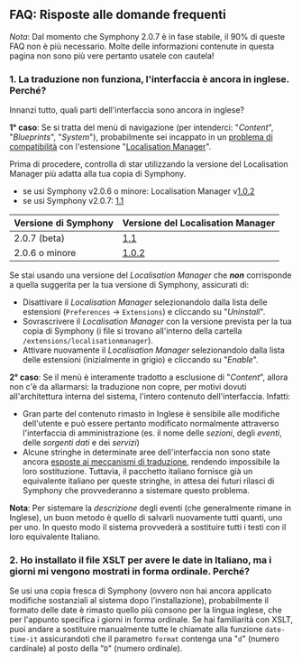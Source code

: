 ## FAQ: Risposte alle domande frequenti

*Nota*: Dal momento che Symphony 2.0.7 è in fase stabile, il 90% di queste FAQ non è più necessario. Molte delle informazioni contenute in questa pagina non sono più vere pertanto usatele con cautela!

### 1. La traduzione non funziona, l'interfaccia è ancora in inglese. Perché?

Innanzi tutto, quali parti dell'interfaccia sono ancora in inglese?

**1° caso**: Se si tratta del menù di navigazione (per intenderci: "*Content*", "*Blueprints*", "*System*"), probabilmente sei incappato in un [problema di compatibilità](http://symphony-cms.com/discuss/thread/29602/4/#position-67) con l'estensione "[Localisation Manager](http://symphony-cms.com/download/extensions/view/29645/)".

Prima di procedere, controlla di star utilizzando la versione del Localisation Manager più adatta alla tua copia di Symphony.

* se usi Symphony v2.0.6 o minore: Localisation Manager v[1.0.2](http://github.com/nilshoerrmann/localisationmanager/tree/1.0.2)
* se usi Symphony v2.0.7: [1.1](http://github.com/nilshoerrmann/localisationmanager)

Versione di Symphony  | Versione del Localisation Manager
--------------------  | -----------------------------------
2.0.7 (beta)          | [1.1](http://github.com/nilshoerrmann/localisationmanager)
2.0.6 o minore        | [1.0.2](http://github.com/nilshoerrmann/localisationmanager/tree/1.0.2)

Se stai usando una versione del *Localisation Manager* che ***non*** corrisponde a quella suggerita per la tua versione di Symphony, assicurati di:

 - Disattivare il *Localisation Manager* selezionandolo dalla lista delle estensioni (`Preferences` -> `Extensions`) e cliccando su "*Uninstall*".
 - Sovrascrivere il *Localisation Manager* con la versione prevista per la tua copia di Symphony (i file si trovano all'interno della cartella `/extensions/localisationmanager`).
 - Attivare nuovamente il *Localisation Manager* selezionandolo dalla lista delle estensioni (inizialmente in grigio) e cliccando su "*Enable*".

**2° caso**: Se il menù è interamente tradotto a esclusione di "*Content*", allora non c'è da allarmarsi: la traduzione non copre, per motivi dovuti all'architettura interna del sistema, l'intero contenuto dell'interfaccia. Infatti:

 - Gran parte del contenuto rimasto in Inglese è sensibile alle modifiche dell'utente e può essere pertanto modificato normalmente attraverso l'interfaccia di amministrazione (es. il nome delle *sezioni*, degli *eventi*, delle *sorgenti dati* e dei *servizi*)
 - Alcune stringhe in determinate aree dell'interfaccia non sono state ancora [esposte ai meccanismi di traduzione](http://symphony-cms.com/discuss/issues/view/178/), rendendo impossibile la loro sostituzione. Tuttavia, il pacchetto italiano fornisce già un equivalente italiano per queste stringhe, in attesa dei futuri rilasci di Symphony che provvederanno a sistemare questo problema.

**Nota**: Per sistemare la *descrizione* degli eventi (che generalmente rimane in Inglese), un buon metodo è quello di salvarli nuovamente tutti quanti, uno per uno. In questo modo il sistema provvederà a sostituire tutti i testi con il loro equivalente Italiano.

### 2. Ho installato il file XSLT per avere le date in Italiano, ma i giorni mi vengono mostrati in forma ordinale. Perché?

Se usi una copia fresca di Symphony (ovvero non hai ancora applicato modifiche sostanziali al sistema dopo l'installazione), probabilmente il formato delle date è rimasto quello più consono per la lingua inglese, che per l'appunto specifica i giorni in forma ordinale. Se hai familiarità con XSLT, puoi andare a sostituire manualmente tutte le chiamate alla funzione `date-time-it` assicurandoti che il parametro `format` contenga una "`d`" (numero cardinale) al posto della "`D`" (numero ordinale).
